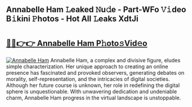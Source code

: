 ## Annabelle Ham 𝙻eaked 𝙽u𝚍e - Part-WFo 𝚅𝚒deo B𝚒kini 𝙿hotos - Hot All 𝙻eaks XdtJi

# <h2><a href="http://ld6sy5.urlbe.top/?page=Annabelle+Ham">🔗🔗👉👉 Annabelle Ham P𝚑oto𝚜Vid𝚎o</a></h2>

[![Annabelle Ham](https://i.imgur.com/eBuTRDB.gif)](http://ld6sy5.urlbe.top/?page=Annabelle+Ham)
Annabelle Ham, a complex and divisive figure, eludes simple characterization. Her unique approach to creating an online presence has fascinated and provoked observers, generating debates on morality, self-representation, and the intricacies of digital societies. Although her future course is unknown, her role in redefining the digital sphere is unquestionable. With unwavering dedication and undeniable charm, Annabelle Ham progress in the virtual landscape is unstoppable.
